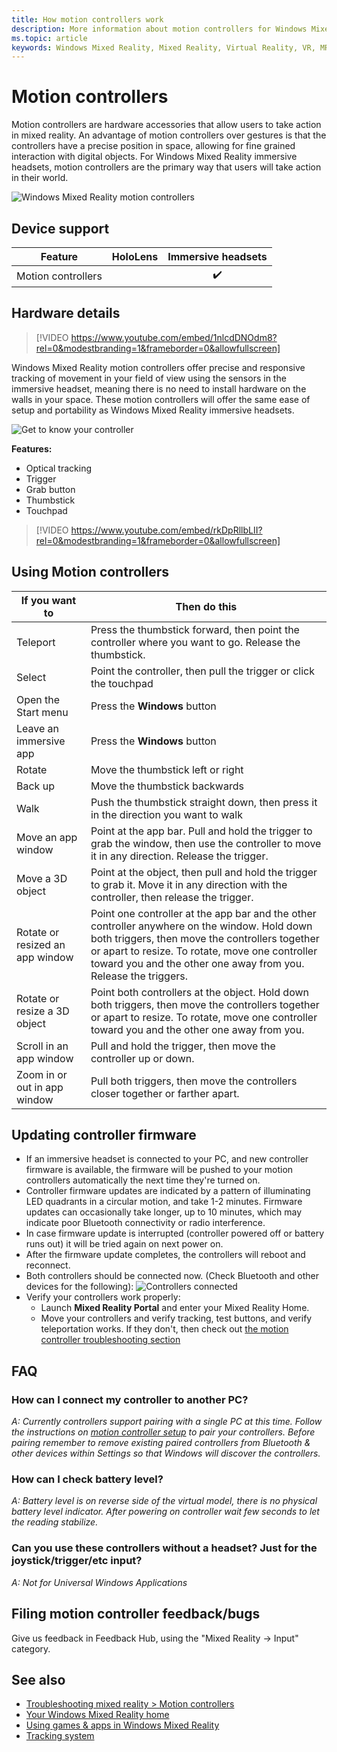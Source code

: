 ```yaml
---
title: How motion controllers work
description: More information about motion controllers for Windows Mixed Reality.
ms.topic: article
keywords: Windows Mixed Reality, Mixed Reality, Virtual Reality, VR, MR, controller, Motion controller
---
```



# Motion controllers

Motion controllers are hardware accessories that allow users to take action in mixed reality. An advantage of motion controllers over gestures is that the controllers have a precise position in space, allowing for fine grained interaction with digital objects. For Windows Mixed Reality immersive headsets, motion controllers are the primary way that users will take action in their world.

![Windows Mixed Reality motion controllers](images/winmr-ck-1080x1080.jpg)

## Device support

| Feature            | HoloLens | Immersive headsets |
|--------------------|:--------:|:------------------:|
| Motion controllers |          | ✔️                 |

## Hardware details

>[!VIDEO https://www.youtube.com/embed/1nlcdDNOdm8?rel=0&modestbranding=1&frameborder=0&allowfullscreen]

Windows Mixed Reality motion controllers offer precise and responsive tracking of movement in your field of view using the sensors in the immersive headset, meaning there is no need to install hardware on the walls in your space. These motion controllers will offer the same ease of setup and portability as Windows Mixed Reality immersive headsets.

![Get to know your controller](images/controllerimage.png)

**Features:**
* Optical tracking
* Trigger
* Grab button
* Thumbstick
* Touchpad

>[!VIDEO https://www.youtube.com/embed/rkDpRllbLII?rel=0&modestbranding=1&frameborder=0&allowfullscreen]

## Using Motion controllers

|         If you want to          |                                                                                                                              Then do this                                                                                                                              |
|---------------------------------|------------------------------------------------------------------------------------------------------------------------------------------------------------------------------------------------------------------------------------------------------------------------|
|            Teleport             |                                                                                 Press the thumbstick forward, then point the controller where you want to go. Release the thumbstick.                                                                                  |
|             Select              |                                                                                                   Point the controller, then pull the trigger or click the touchpad                                                                                                    |
|       Open the Start menu       |                                                                                                                      Press the **Windows** button                                                                                                                      |
|     Leave an immersive app      |                                                                                                                      Press the **Windows** button                                                                                                                      |
|             Rotate              |                                                                                                                   Move the thumbstick left or right                                                                                                                    |
|             Back up             |                                                                                                                     Move the thumbstick backwards                                                                                                                      |
|              Walk               |                                                                                           Push the thumbstick straight down, then press it in the direction you want to walk                                                                                           |
|       Move an app window        |                                                             Point at the app bar. Pull and hold the trigger to grab the window, then use the controller to move it in any direction. Release the trigger.                                                              |
|        Move a 3D object         |                                                                Point at the object, then pull and hold the trigger to grab it. Move it in any direction with the controller, then release the trigger.                                                                 |
| Rotate or resized an app window | Point one controller at the app bar and the other controller anywhere on the window. Hold down both triggers, then move the controllers together or apart to resize.  To rotate, move one controller toward you and the other one away from you. Release the triggers. |
|  Rotate or resize a 3D object   |                                   Point both controllers at the object. Hold down both triggers, then move the controllers together or apart to resize.  To rotate, move one controller toward you and the other one away from you.                                    |
|     Scroll in an app window     |                                                                                                    Pull and hold the trigger, then move the controller up or down.                                                                                                     |
|  Zoom in or out in app window   |                                                                                            Pull both triggers, then move the controllers closer together or farther apart.                                                                                             |

## Updating controller firmware
* If an immersive headset is connected to your PC, and new controller firmware is available, the firmware will be pushed to your motion controllers automatically the next time they're turned on.
* Controller firmware updates are indicated by a pattern of illuminating LED quadrants in a circular motion, and take 1-2 minutes. Firmware updates can occasionally take longer, up to 10 minutes, which may indicate poor Bluetooth connectivity or radio interference.
* In case firmware update is interrupted (controller powered off or battery runs out) it will be tried again on next power on.
* After the firmware update completes, the controllers will reboot and reconnect. 
* Both controllers should be connected now. (Check Bluetooth and other devices for the following): ![Controllers connected](images/cyk-connected.jpg)
* Verify your controllers work properly:
  * Launch **Mixed Reality Portal** and enter your Mixed Reality Home.
  * Move your controllers and verify tracking, test buttons, and verify teleportation works. If they don't, then check out [the motion controller troubleshooting section](motion-controller-problems.md) 

## FAQ

### How can I connect my controller to another PC?

*A: Currently controllers support pairing with a single PC at this time. Follow the instructions on [motion controller setup](set-up-windows-mixed-reality.md#if-you-need-to-set-up-your-motion-controllers) to pair your controllers. Before pairing remember to remove existing paired controllers from Bluetooth & other devices within Settings so that Windows will discover the controllers.*

### How can I check battery level?

*A: Battery level is on reverse side of the virtual model, there is no physical battery level indicator. After powering on controller wait few seconds to let the reading stabilize.*

### Can you use these controllers without a headset? Just for the joystick/trigger/etc input?

*A: Not for Universal Windows Applications*

## Filing motion controller feedback/bugs

Give us feedback in Feedback Hub, using the "Mixed Reality -> Input" category.

## See also
* [Troubleshooting mixed reality > Motion controllers](motion-controller-problems.md)
* [Your Windows Mixed Reality home](your-mixed-reality-home.md)
* [Using games & apps in Windows Mixed Reality](using-games-and-apps-in-windows-mixed-reality.md)
* [Tracking system](tracking-system.md)
